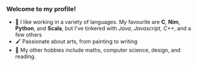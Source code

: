 
### Welcome to my profile!

- 🤖 I like working in a variety of languages. My favourite are **C**, **Nim**, **Python**, and **Scala**, but I've tinkered with _Java_, _Javascript_, _C++_, and a few others
- 🖌️ Passionate about arts, from painting to writing
- 🧮 My other hobbies include maths, computer science, design, and reading.
